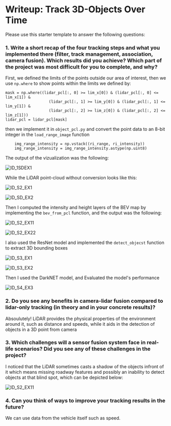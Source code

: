 # Writeup: Track 3D-Objects Over Time

Please use this starter template to answer the following questions:

### 1. Write a short recap of the four tracking steps and what you implemented there (filter, track management, association, camera fusion). Which results did you achieve? Which part of the project was most difficult for you to complete, and why?
First, we defined the limits of the points outside our area of interest, then we use `np.where` to show points within the limits we defined by:
``` 
mask = np.where((lidar_pcl[:, 0] >= lim_x[0]) & (lidar_pcl[:, 0] <= lim_x[1]) &
                   (lidar_pcl[:, 1] >= lim_y[0]) & (lidar_pcl[:, 1] <= lim_y[1]) &
                   (lidar_pcl[:, 2] >= lim_z[0]) & (lidar_pcl[:, 2] <= lim_z[1]))
lidar_pcl = lidar_pcl[mask] 
``` 
then we implement it in `object_pcl.py` and convert the point data to an 8-bit integer in the `load_range_image` function 

```
    img_range_intensity = np.vstack((ri_range, ri_intensity))
    img_range_intensity = img_range_intensity.astype(np.uint8)
```


The output of the vizualization was the following:

![ID_1SDEX1](https://user-images.githubusercontent.com/79502750/151233548-40c55a33-5341-4af2-a244-84c5e0579614.png)

While the LiDAR point-cloud without conversion looks like this:

![ID_S2_EX1](https://user-images.githubusercontent.com/79502750/151234143-62fa88e3-4c84-48fb-ab93-3e3d64340851.png)

![ID_SD_EX2](https://user-images.githubusercontent.com/79502750/151234219-5939d302-70a9-402d-bd74-efddce58104a.png)

Then I computed the intensity and height layers of the BEV map by implementing the `bev_from_pcl` function, and the output was the following:

![ID_S2_EX11](https://user-images.githubusercontent.com/79502750/151234956-68d2f818-bd5a-45bd-b357-4fecff969d73.png)

![ID_S2_EX22](https://user-images.githubusercontent.com/79502750/151234976-60cc2886-dbb3-4d18-88b6-71e83f67f5ef.png)

I also used the ResNet model and implemented the `detect_objecst` function to extract 3D bounding boxes 

![ID_S3_EX1](https://user-images.githubusercontent.com/79502750/151235657-f7f90cc2-db6a-4bae-ab41-3d6bf732da6a.png)

![ID_S3_EX2](https://user-images.githubusercontent.com/79502750/151235752-16492206-fc28-42d8-a9db-bb54b6f2da89.png)

Then I used the DarkNET model, and Evaluated the model's performance

![ID_S4_EX3](https://user-images.githubusercontent.com/79502750/151236001-b9385bb5-8452-4164-9d08-3e337b706df4.png)


### 2. Do you see any benefits in camera-lidar fusion compared to lidar-only tracking (in theory and in your concrete results)? 
Absoulutely! LiDAR provides the physical properties of the environment around it, such as distance and speeds, while it aids in the detection of objects in a 3D point from camera 


### 3. Which challenges will a sensor fusion system face in real-life scenarios? Did you see any of these challenges in the project?
I noticed that the LiDAR sometimes casts a shadow of the objects infront of it which means missing roadway features and possibly an inability to detect objects at that blind spot, which can be depicted below:

![ID_S2_EX11](https://user-images.githubusercontent.com/79502750/151123242-b20a787d-f33d-4a98-a40b-844ec498a677.png)
### 4. Can you think of ways to improve your tracking results in the future?

We can use data from the vehicle itself such as speed.
